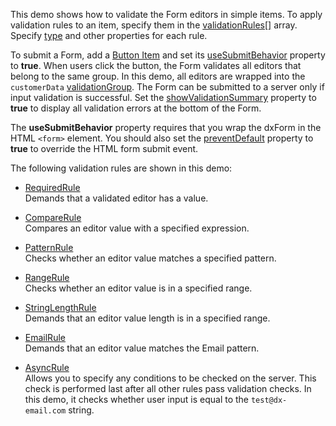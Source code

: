 ﻿This demo shows how to validate the Form editors in simple items. To apply validation rules to an item, specify them in the [validationRules[]](/Documentation/ApiReference/UI_Components/dxValidator/Validation_Rules/) array. Specify [type](/Documentation/ApiReference/UI_Components/dxValidator/Validation_Rules/RequiredRule/#type) and other properties for each rule. 

To submit a Form, add a [Button Item](/Documentation/ApiReference/UI_Components/dxForm/Item_Types/ButtonItem/) and set its [useSubmitBehavior](/Documentation/ApiReference/UI_Components/dxButton/Configuration/#useSubmitBehavior) property to **true**. When users click the button, the Form validates all editors that belong to the same group. In this demo, all editors are wrapped into the `customerData` [validationGroup](/Documentation/ApiReference/UI_Components/dxForm/Configuration/#validationGroup). The Form can be submitted to a server only if input validation is successful. Set the [showValidationSummary](/Documentation/ApiReference/UI_Components/dxForm/Configuration/#showValidationSummary) property to **true** to display all validation errors at the bottom of the Form. 

The **useSubmitBehavior** property requires that you wrap the dxForm in the HTML `<form>` element. You should also set the [preventDefault](/Documentation/ApiReference/Common/Object_Structures/dxEvent/Methods/#preventDefault) property to **true** to override the HTML form submit event. 

The following validation rules are shown in this demo:  
- [RequiredRule](/Documentation/ApiReference/UI_Components/dxValidator/Validation_Rules/RequiredRule/)  
Demands that a validated editor has a value.

- [CompareRule](/Documentation/ApiReference/UI_Components/dxValidator/Validation_Rules/CompareRule/)    
Compares an editor value with a specified expression.

- [PatternRule](/Documentation/ApiReference/UI_Components/dxValidator/Validation_Rules/PatternRule/)    
Checks whether an editor value matches a specified pattern.

- [RangeRule](/Documentation/ApiReference/UI_Components/dxValidator/Validation_Rules/RangeRule/)    
Checks whether an editor value is in a specified range.

- [StringLengthRule](/Documentation/ApiReference/UI_Components/dxValidator/Validation_Rules/StringLengthRule/)  
Demands that an editor value length is in a specified range.

- [EmailRule](/Documentation/ApiReference/UI_Components/dxValidator/Validation_Rules/EmailRule/)    
Demands that an editor value matches the Email pattern.

- [AsyncRule](/Documentation/ApiReference/UI_Components/dxValidator/Validation_Rules/AsyncRule/)    
Allows you to specify any conditions to be checked on the server. This check is performed last after all other rules pass validation checks. In this demo, it checks whether user input is equal to the `test@dx-email.com` string.
